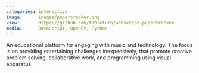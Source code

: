 ```yaml
---
categories: interactive
image:      images/papertracker.png
view:       https://github.com/tabreturn/webscript-papertracker
media:      JavaScript, OpenCV, Python
---
```

An educational platform for engaging with music and technology. The focus is on
providing entertaining challenges inexpensively, that promote creative problem
solving, collaborative work, and programming using visual apparatus.
